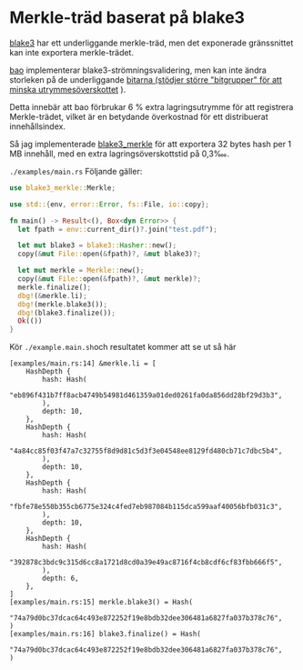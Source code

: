 # Merkle-träd baserat på blake3

[blake3](https://github.com/BLAKE3-team/BLAKE3) har ett underliggande merkle-träd, men det exponerade gränssnittet kan inte exportera merkle-trädet.

[bao](https://github.com/oconnor663/bao) implementerar blake3-strömningsvalidering, men kan inte ändra storleken på de underliggande [bitarna (stödjer större "bitgrupper" för att minska utrymmesöverskottet](https://github.com/oconnor663/bao/issues/34) ).

Detta innebär att bao förbrukar 6 % extra lagringsutrymme för att registrera Merkle-trädet, vilket är en betydande överkostnad för ett distribuerat innehållsindex.

Så jag implementerade [blake3_merkle](https://github.com/rmw-lib/blake3_merkle) för att exportera 32 bytes hash per 1 MB innehåll, med en extra lagringsöverskottstid på 0,3‱.

`./examples/main.rs` Följande gäller:

```rust
use blake3_merkle::Merkle;

use std::{env, error::Error, fs::File, io::copy};

fn main() -> Result<(), Box<dyn Error>> {
  let fpath = env::current_dir()?.join("test.pdf");

  let mut blake3 = blake3::Hasher::new();
  copy(&mut File::open(&fpath)?, &mut blake3)?;

  let mut merkle = Merkle::new();
  copy(&mut File::open(&fpath)?, &mut merkle)?;
  merkle.finalize();
  dbg!(&merkle.li);
  dbg!(merkle.blake3());
  dbg!(blake3.finalize());
  Ok(())
}
```

Kör `./example.main.sh`och resultatet kommer att se ut så här

```
[examples/main.rs:14] &merkle.li = [
    HashDepth {
        hash: Hash(
            "eb896f431b7ff8acb4749b54981d461359a01ded0261fa0da856dd28bf29d3b3",
        ),
        depth: 10,
    },
    HashDepth {
        hash: Hash(
            "4a84cc85f03f47a7c32755f8d9d81c5d3f3e04548ee8129fd480cb71c7dbc5b4",
        ),
        depth: 10,
    },
    HashDepth {
        hash: Hash(
            "fbfe78e550b355cb6775e324c4fed7eb987084b115dca599aaf40056bfb031c3",
        ),
        depth: 10,
    },
    HashDepth {
        hash: Hash(
            "392878c3bdc9c315d6cc8a1721d8cd0a39e49ac8716f4cb8cdf6cf83fbb666f5",
        ),
        depth: 6,
    },
]
[examples/main.rs:15] merkle.blake3() = Hash(
    "74a79d0bc37dcac64c493e872252f19e8bdb32dee306481a6827fa037b378c76",
)
[examples/main.rs:16] blake3.finalize() = Hash(
    "74a79d0bc37dcac64c493e872252f19e8bdb32dee306481a6827fa037b378c76",
)
```